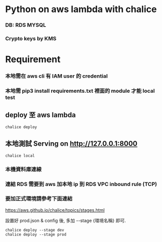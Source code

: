 # Python on aws lambda with chalice

### DB: RDS MYSQL

### Crypto keys by KMS

# Requirement

### 本地需在 aws cli 有 IAM user 的 credential

### 本地需 pip3 install requirements.txt 裡面的 module 才能 local test

## deploy 至 aws lambda

```
chalice deploy
```

## 本地測試 Serving on http://127.0.0.1:8000

```
chalice local
```

### 本機資料庫連線

### 連結 RDS 需要到 aws 加本地 ip 到 RDS VPC inbound rule (TCP)

### 要加正式環境請參考下面連結

https://aws.github.io/chalice/topics/stages.html

設置好 prod.json & config 後, 多加 --stage {環境名稱} 即可.

```
chalice deploy --stage dev
chalice deploy --stage prod
```

